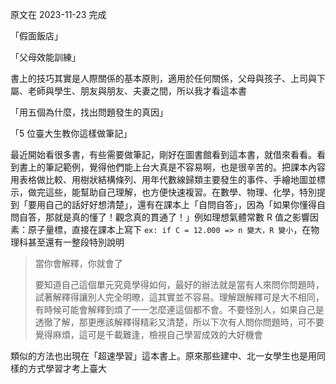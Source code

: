 原文在 2023-11-23 完成

「假面飯店」

「父母效能訓練」

書上的技巧其實是人際關係的基本原則，適用於任何關係，父母與孩子、上司與下屬、老師與學生、朋友與朋友、夫妻之間，所以我才看這本書

「用五個為什麼，找出問題發生的真因」

「5 位臺大生教你這樣做筆記」

最近開始看很多書，有些需要做筆記，剛好在圖書館看到這本書，就借來看看。看到書上的筆記範例，覺得他們能上台大真是不容易啊，也是很辛苦的。把課本內容用表格做比較、用樹狀結構條列、用年代數線歸類主要發生的事件、手繪地圖並標示，做完這些，能幫助自己理解，也方便快速複習。在數學、物理、化學，特別提到「要用自己的話好好想清楚」，還有在課本上「自問自答」，因為「如果你懂得自問自答，那就是真的懂了！觀念真的貫通了！」例如理想氣體常數 R 值之影響因素：原子量標，直接在課本上寫下 `ex: if C = 12.000 => n 變大，R 變小`，在物理科甚至還有一整段特別說明

> 當你會解釋，你就會了
>
> 要知道自己這個單元究竟學得如何，最好的辦法就是當有人來問你問題時，試著解釋得讓別人完全明暸，這其實並不容易。理解跟解釋可是大不相同，有時候可能會解釋到煩了一一怎麼連這個都不會。不要怪別人，如果自己是透徹了解，那更應該解釋得精彩又清楚，所以下次有人問你問題時，可不要覺得麻煩，這可是千載難逢，檢視自己學習成效的大好機會

類似的方法也出現在「超速學習」這本書上。原來那些建中、北一女學生也是用同樣的方式學習才考上臺大